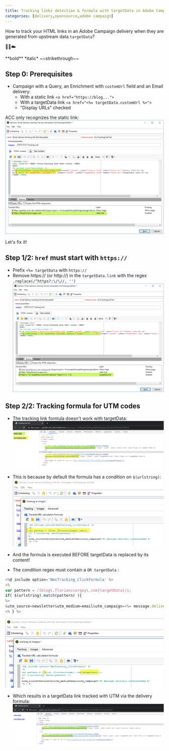 ```yaml
---
title: Tracking links detection & formula with targetData in Adobe Campaign
categories: [delivery,opensource,adobe campaign]
---
```

How to track your HTML links in an Adobe Campaign delivery when they are generated from upstream data `targetData`?
<p class="text-center">🔗🔎☁️</p>
<!--more-->
**bold** *italic*  ~~strikethrough~~

## Step 0: Prerequisites
- Campaign with a Query, an Enrichment with `customUrl` field and an Email delivery:
  - With a static link `<a href="https://blog...">`
  - With a targetData link `<a href="<%= targetData.customUrl %>">`
  - "Display URLs" checked

ACC only recognizes the static link:
![](/assets/images/2020/acc-tracking-links-prerequisites.jpg)

Let's fix it!

## Step 1/2: `href` must start with `https://`
- Prefix `<%= targetData` with `https://`
- Remove https:// (or http://) in the `targetData.link` with the regex `.replace(/^https?:\/\//, '')`
![](/assets/images/2020/acc-tracking-links-href-https.jpg)

## Step 2/2: Tracking formula for UTM codes
- The tracking link formula doesn't work with targetData:
![](/assets/images/2020/acc-tracking-links-formula-result.jpg)

- This is because by default the formula has a condition on `$(urlstring)`:
![](/assets/images/2020/acc-tracking-links-formula-code.jpg)

- And the formula is executed BEFORE targetData is replaced by its content!
- The condition regex must contain a `OR targetData` :
```javascript
<%@ include option='NmsTracking_ClickFormula' %>
<%
var pattern = /(blog\.floriancourgey\.com|targetData)/i;
if( $(urlstring).match(pattern) ){
%>
&utm_source=newsletter&utm_medium=email&utm_campaign=<%= message.delivery.internalName %>
<% } %>
```
![](/assets/images/2020/acc-tracking-links-formula-fixed-code.jpg)

- Which results in a targetData link tracked with UTM via the delivery formula:
![](/assets/images/2020/acc-tracking-links-formula-fixed-result.jpg)

